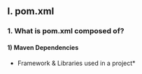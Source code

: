 ## I. pom.xml
### 1. What is pom.xml composed of?
#### 1) Maven Dependencies
* Framework & Libraries used in a project*
